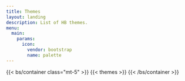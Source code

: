 ```yaml
---
title: Themes
layout: landing
description: List of HB themes.
menu:
  main:
    params:
      icon:
        vendor: bootstrap
        name: palette
---
```


{{< bs/container class="mt-5" >}}
{{< themes >}}
{{< /bs/container >}}
